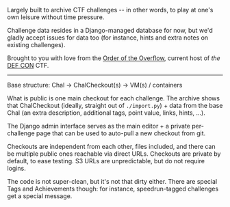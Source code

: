 Largely built to archive CTF challenges -- in other words, to play at one's own leisure without time pressure.

Challenge data resides in a Django-managed database for now, but we'd gladly accept issues for data too (for instance, hints and extra notes on existing challenges).

Brought to you with love from the <a href="https://oooverflow.io">Order of the Overflow</a>, current host of *the* <a href="https://defcon.org">DEF CON</a> CTF.

----

Base structure: Chal -> ChalCheckout(s) -> VM(s) / containers

What is public is one main checkout for each challenge. The archive shows that ChalCheckout (ideally, straight out of `./import.py`) + data from the base Chal (an extra description, additional tags, point value, links, hints, ...).

The Django admin interface serves as the main editor + a private per-challenge page that can be used to auto-pull a new checkout from git.

Checkouts are independent from each other, files included, and there can be multiple public ones reachable via direct URLs. Checkouts are private by default, to ease testing. S3 URLs are unpredictable, but do not require logins.

The code is not super-clean, but it's not that dirty either. There are special Tags and Achievements though: for instance, speedrun-tagged challenges get a special message.

